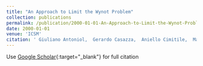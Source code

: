 ```yaml
---
title: "An Approach to Limit the Wynot Problem"
collection: publications
permalink: /publication/2000-01-01-An-Approach-to-Limit-the-Wynot-Problem
date: 2000-01-01
venue: 'ICSM'
citation: ' Giuliano Antoniol,  Gerardo Casazza,  Aniello Cimitile,  Maria Tortorella, &quot;An Approach to Limit the Wynot Problem.&quot; ICSM, 2000.'
---
```

Use [Google Scholar](https://scholar.google.com/scholar?q=An+Approach+to+Limit+the+Wynot+Problem){:target="_blank"} for full citation